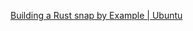 
[Building a Rust snap by Example | Ubuntu](https://ubuntu.com/blog/building-a-rust-snap-by-example)
